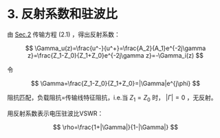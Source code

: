 # 3. 反射系数和驻波比

由 [Sec.2](02imp-transf.md) 传输方程 $(2.1)$ ，得出反射系数：

$$
\Gamma_u(z)=\frac{u^-}{u^+}=\frac{A_2}{A_1}e^{-2j\gamma z}=\frac{Z_1-Z_0}{Z_1+Z_0}e^{-2j\gamma z}=-\Gamma_i(z)
$$

令

$$
\Gamma=\frac{Z_1-Z_0}{Z_1+Z_0}=|\Gamma|e^{j\phi}
$$

阻抗匹配，负载阻抗=传输线特征阻抗，i.e.当 $Z_1=Z_0$ 时， $|\Gamma|=0$ ，无反射。

用反射系数表示电压驻波比VSWR：
 
$$
\rho=\frac{1+|\Gamma|}{1-|\Gamma|}
$$

